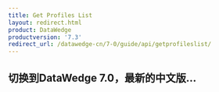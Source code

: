 ```yaml
---
title: Get Profiles List 
layout: redirect.html
product: DataWedge
productversion: '7.3'
redirect_url: /datawedge-cn/7-0/guide/api/getprofileslist/
---
```


## 切换到DataWedge 7.0，最新的中文版...

